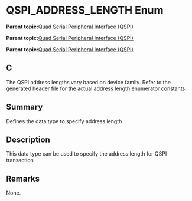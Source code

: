 # QSPI\_ADDRESS\_LENGTH Enum

**Parent topic:**[Quad Serial Peripheral Interface \(QSPI\)](GUID-AA725558-EF5D-4D83-9378-06E61B172173.md)

**Parent topic:**[Quad Serial Peripheral Interface \(QSPI\)](GUID-83EB94B5-4BF1-4820-A486-C5B9D1099320.md)

**Parent topic:**[Quad Serial Peripheral Interface \(QSPI\)](GUID-56797157-F046-4DD8-9A9F-CFC59C3A989A.md)

## C

The QSPI address lengths vary based on device family. Refer to the generated header file for the actual address length enumerator constants.

## Summary

Defines the data type to specify address length

## Description

This data type can be used to specify the address length for QSPI transaction

## Remarks

None.

